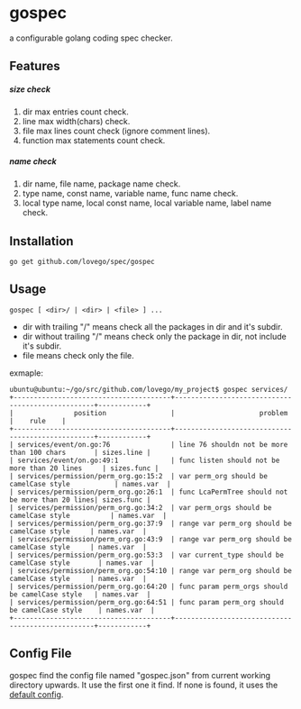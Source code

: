 # gospec
a configurable golang coding spec checker.

## Features
##### size check
1. dir max entries count check.
2. line max width(chars) check.
3. file max lines count check (ignore comment lines).
4. function max statements count check.
##### name check
1. dir name, file name, package name check.
2. type name, const name, variable name, func name check.
3. local type name, local const name, local variable name, label name check.

## Installation
    go get github.com/lovego/spec/gospec

## Usage
    gospec [ <dir>/ | <dir> | <file> ] ...
- dir with trailing "/" means check all the packages in dir and it&apos;s subdir.
- dir without trailing "/" means check only the package in dir, not include it&apos;s subdir.
- file means check only the file.

exmaple:
```
ubuntu@ubuntu:~/go/src/github.com/lovego/my_project$ gospec services/
+---------------------------------------+--------------------------------------------------+------------+
|               position                |                     problem                      |    rule    |
+---------------------------------------+--------------------------------------------------+------------+
| services/event/on.go:76               | line 76 shouldn not be more than 100 chars       | sizes.line |
| services/event/on.go:49:1             | func listen should not be more than 20 lines     | sizes.func |
| services/permission/perm_org.go:15:2  | var perm_org should be camelCase style           | names.var  |
| services/permission/perm_org.go:26:1  | func LcaPermTree should not be more than 20 lines| sizes.func |
| services/permission/perm_org.go:34:2  | var perm_orgs should be camelCase style          | names.var  |
| services/permission/perm_org.go:37:9  | range var perm_org should be camelCase style     | names.var  |
| services/permission/perm_org.go:43:9  | range var perm_org should be camelCase style     | names.var  |
| services/permission/perm_org.go:53:3  | var current_type should be camelCase style       | names.var  |
| services/permission/perm_org.go:54:10 | range var perm_org should be camelCase style     | names.var  |
| services/permission/perm_org.go:64:20 | func param perm_orgs should be camelCase style   | names.var  |
| services/permission/perm_org.go:64:51 | func param perm_org should be camelCase style    | names.var  |
+---------------------------------------+--------------------------------------------------+------------+
```

## Config File
gospec find the config file named "gospec.json" from current working directory upwards.
It use the first one it find. If none is found, it uses the <a href="gospec.json">default config</a>.

